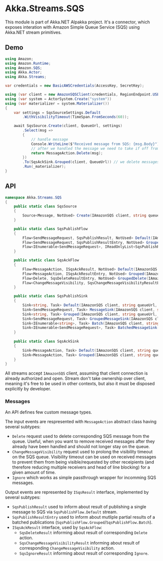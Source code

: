 # Akka.Streams.SQS

This module is part of Akka.NET Alpakka project. It's a connector, which exposes interation with Amazon Simple Queue Service (SQS) using Akka.NET stream primitives.

## Demo

```csharp
using Amazon;
using Amazon.Runtime;
using Amazon.SQS;
using Akka.Actor;
using Akka.Streams;

var credentials = new BasicAWSCredentials(AccessKey, SecretKey);

using (var client = new AmazonSQSClient(credentials, RegionEndpoint.USEast1))
using (var system = ActorSystem.Create("system"))
using (var materializer = system.Materializer())
{
    var settings = SqsSourceSettings.Default
        .WithVisibilityTimeout(TimeSpan.FromSeconds(60));

    await SqsSource.Create(client, QueueUrl, settings)
        .Select(msg =>
        {
            // handle message
            Console.WriteLine($"Received message from SQS: {msg.Body}");
            // after we handled the message we need to take if off from the queue
            return MessageAction.Delete(msg);
        })
        .To(SqsAckSink.Grouped(client, QueueUrl)) // we delete messages in batches
        .Run(_materializer);
}
```

## API

```csharp
namespace Akka.Streams.SQS 
{
    public static class SqsSource
    {
        Source<Message, NotUsed> Create(IAmazonSQS client, string queueUrl, SqsSourceSettings settings = null);
    }

    public static class SqsPublishFlow
    {
        Flow<SendMessageRequest, SqsPublishResult, NotUsed> Default(IAmazonSQS client, string queueUrl, SqsPublishSettings settings = null);
        Flow<SendMessageRequest, SqsPublishResultEntry, NotUsed> Grouped(IAmazonSQS client, string queueUrl, SqsPublishGroupedSettings settings = null);
        Flow<IEnumerable<SendMessageRequest>, IReadOnlyList<SqsPublishResultEntry>, NotUsed> Batch(IAmazonSQS client, string queueUrl, SqsPublishBatchSettings settings = null);
    }

    public static class SqsAckFlow
    {
        Flow<MessageAction, ISqsAckResult, NotUsed> Default(IAmazonSQS client, string queueUrl, SqsAckSettings settings = null);
        Flow<MessageAction, ISqsAckResultEntry, NotUsed> Grouped(IAmazonSQS client, string queueUrl, SqsAckGroupedSettings settings = null);
        Flow<Delete, SqsDeleteResultEntry, NotUsed> GroupedDelete(IAmazonSQS client, string queueUrl, SqsAckGroupedSettings settings = null);
        Flow<ChangeMessageVisibility, SqsChangeMessageVisibilityResultEntry, NotUsed> GroupedChangeMessageVisibility(IAmazonSQS client, string queueUrl, SqsAckGroupedSettings settings = null);
    }

    public static class SqsPublishSink
    {
        Sink<string, Task> Default(IAmazonSQS client, string queueUrl, SqsPublishSettings settings = null);
        Sink<SendMessageRequest, Task> MessageSink(IAmazonSQS client, string queueUrl, SqsPublishSettings settings = null);
        Sink<string, Task> Grouped(IAmazonSQS client, string queueUrl, SqsPublishGroupedSettings settings = null);
        Sink<SendMessageRequest, Task> GroupedMessageSink(IAmazonSQS client, string queueUrl, SqsPublishGroupedSettings settings = null);
        Sink<IEnumerable<string>, Task> Batch(IAmazonSQS client, string queueUrl, SqsPublishBatchSettings settings = null);
        Sink<IEnumerable<SendMessageRequest>, Task> BatchedMessageSink(IAmazonSQS client, string queueUrl, SqsPublishBatchSettings settings = null);
    }
    
    public static class SqsAckSink
    {
        Sink<MessageAction, Task> Default(IAmazonSQS client, string queueUrl, SqsAckSettings settings = null);
        Sink<MessageAction, Task> Grouped(IAmazonSQS client, string queueUrl, SqsAckGroupedSettings settings = null);
    }
}
```

All streams accept `IAmazonSQS` client, assuming that client connection is already authorized and open. Stream don't take ownership over client, meaning it's free to be used in other contexts, but also it must be disposed explicitly by developer.

### Messages

An API defines few custom message types. 

The input events are respresented with `MessageAction` abstract class having several subtypes:

- `Delete` request used to delete corresponding SQS message from the queue. Useful, when you want to remove received messages after they already have been handled and should not longer stay on the queue.
- `ChangeMessageVisibility` request used to prolong the visibility timeout on the SQS queue. Visibility timeout can be used on received messages to prevent them from being visible/requested by other receipients (and therefore reducing multiple receivers and head of line blocking) for a given amount of time.
- `Ignore` which works as simple passthrough wrapper for incomming SQS messages.

Output events are represented by `ISqsResult` interface, implemented by several subtypes:

- `SqsPublishResult` used to inform about result of publishing a single message to SQS via `SqsPublishFlow.Default` stream.
- `SqsPublishResultEntry` used to inform about mutliple partial results of a batched publications (`SqsPublishFlow.Grouped`/`SqsPublishFlow.Batch`).
- `ISqsAckResult` interface, used by `SqsAckFlow`:
    - `SqsDeleteResult` informing about result of corresponding `Delete` action.
    - `SqsChangeMessageVisibilityResult` informing about result of corresponding `ChangeMessageVisibility` action.
    - `SqsIgnoreResult` informing about result of corresponding `Ignore`.